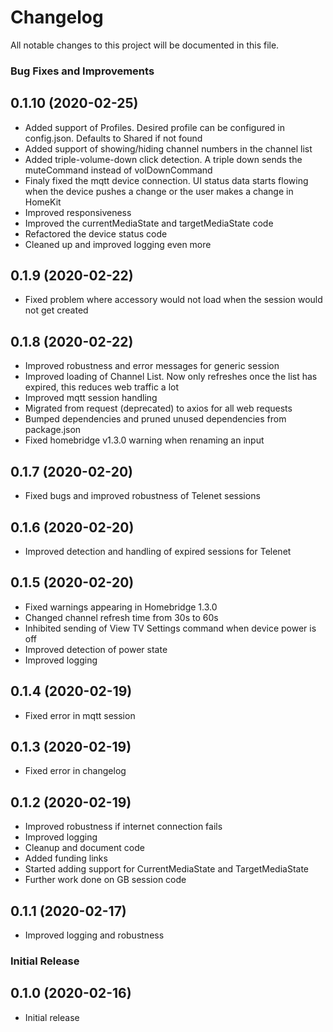# Changelog

All notable changes to this project will be documented in this file.

### Bug Fixes and Improvements

## 0.1.10 (2020-02-25)
* Added support of Profiles. Desired profile can be configured in config.json. Defaults to Shared if not found
* Added support of showing/hiding channel numbers in the channel list
* Added triple-volume-down click detection. A triple down sends the muteCommand instead of volDownCommand
* Finaly fixed the mqtt device connection. UI status data starts flowing when the device pushes a change or the user makes a change in HomeKit
* Improved responsiveness
* Improved the currentMediaState and targetMediaState code
* Refactored the device status code
* Cleaned up and improved logging even more

## 0.1.9 (2020-02-22)
* Fixed problem where accessory would not load when the session would not get created

## 0.1.8 (2020-02-22)
* Improved robustness and error messages for generic session
* Improved loading of Channel List. Now only refreshes once the list has expired, this reduces web traffic a lot
* Improved mqtt session handling
* Migrated from request (deprecated) to axios for all web requests
* Bumped dependencies and pruned unused dependencies from package.json
* Fixed homebridge v1.3.0 warning when renaming an input

## 0.1.7 (2020-02-20)
* Fixed bugs and improved robustness of Telenet sessions

## 0.1.6 (2020-02-20)
* Improved detection and handling of expired sessions for Telenet

## 0.1.5 (2020-02-20)
* Fixed warnings appearing in Homebridge 1.3.0
* Changed channel refresh time from 30s to 60s
* Inhibited sending of View TV Settings command when device power is off
* Improved detection of power state
* Improved logging

## 0.1.4 (2020-02-19)
* Fixed error in mqtt session

## 0.1.3 (2020-02-19)
* Fixed error in changelog

## 0.1.2 (2020-02-19)
* Improved robustness if internet connection fails
* Improved logging
* Cleanup and document code
* Added funding links
* Started adding support for CurrentMediaState and TargetMediaState
* Further work done on GB session code

## 0.1.1 (2020-02-17)
* Improved logging and robustness

### Initial Release

## 0.1.0 (2020-02-16)
* Initial release